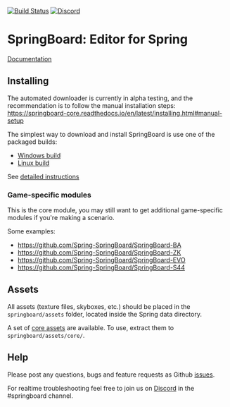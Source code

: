 [![Build Status](https://travis-ci.org/Spring-SpringBoard/SpringBoard-Core.svg?branch=master)](https://travis-ci.org/Spring-SpringBoard/SpringBoard-Core)
[![Discord](https://img.shields.io/discord/223585969956323328.svg)](https://discord.gg/c8hmDnr)

# SpringBoard: Editor for Spring

[Documentation](http://springboard-core.readthedocs.io/en/latest/)

## Installing

The automated downloader is currently in alpha testing, and the recommendation is to follow the manual installation steps: https://springboard-core.readthedocs.io/en/latest/installing.html#manual-setup

The simplest way to download and install SpringBoard is use one of the packaged builds:
- [Windows build](http://spring-launcher.ams3.digitaloceanspaces.com/Spring-SpringBoard/SpringBoard-Core/SpringBoard.exe)
- [Linux build ](http://spring-launcher.ams3.digitaloceanspaces.com/Spring-SpringBoard/SpringBoard-Core/SpringBoard.AppImage)

See [detailed instructions](http://springboard-core.readthedocs.io/en/latest/installing.html)

### Game-specific modules
This is the core module, you may still want to get additional game-specific modules if you're making a scenario.

Some examples:
- https://github.com/Spring-SpringBoard/SpringBoard-BA
- https://github.com/Spring-SpringBoard/SpringBoard-ZK
- https://github.com/Spring-SpringBoard/SpringBoard-EVO
- https://github.com/Spring-SpringBoard/SpringBoard-S44

## Assets

All assets (texture files, skyboxes, etc.) should be placed in the `springboard/assets` folder, located inside the Spring data directory.

A set of [core assets](https://drive.google.com/file/d/0B9FQjbVMFgL2LTM2Z1VVaGRZRDQ/view?usp=sharing) are available. To use, extract them to `springboard/assets/core/`.

## Help

Please post any questions, bugs and feature requests as Github [issues](https://github.com/Spring-SpringBoard/SpringBoard-Core/issues/new).

For realtime troubleshooting feel free to join us on [Discord](https://discordapp.com/invite/c8hmDnr) in the #springboard channel.
